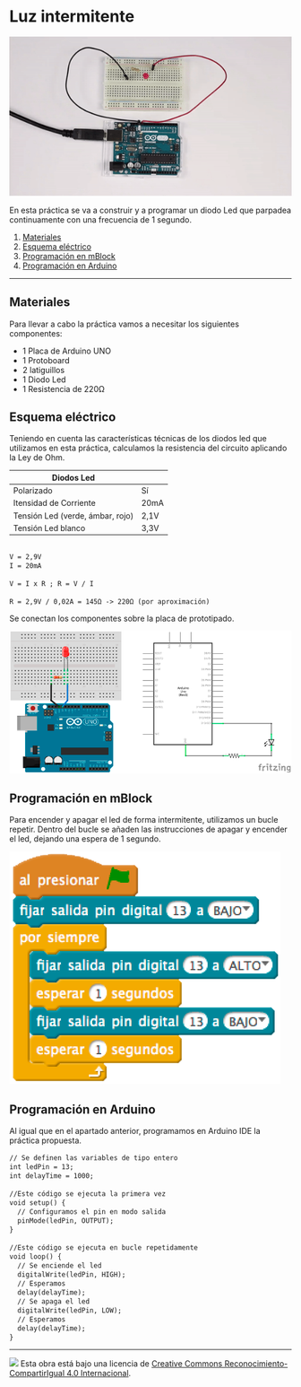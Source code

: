 # Luz intermitente

![Animación](practica.gif)

En esta práctica se va a construir y a programar un diodo Led que parpadea continuamente con una frecuencia de 1 segundo.

1.	[Materiales](#materiales)
2.	[Esquema eléctrico](#esquema-eléctrico)
3.	[Programación en mBlock](#programación-en-mblock)
4.	[Programación en Arduino](#programación-en-arduino)



---



## Materiales

Para llevar a cabo la práctica vamos a necesitar los siguientes componentes:
- 1 Placa de Arduino UNO
- 1 Protoboard
- 2 latiguillos
- 1 Diodo Led
- 1 Resistencia de 220Ω



## Esquema eléctrico

Teniendo en cuenta las características técnicas de los diodos led que utilizamos en esta práctica, calculamos la resistencia del circuito aplicando la Ley de Ohm.

| Diodos Led                       |        |
| -------------------------------- | ------ |
| Polarizado                       | Sí     |
| Itensidad de Corriente           | 20mA   |
| Tensión Led (verde, ámbar, rojo) | 2,1V   |
| Tensión Led blanco               | 3,3V   |


```

V = 2,9V
I = 20mA

V = I x R ; R = V / I

R = 2,9V / 0,02A = 145Ω -> 220Ω (por aproximación)

```

Se conectan los componentes sobre la placa de prototipado.

![Esquema eléctrico](fritzing.png)



## Programación en mBlock

Para encender y apagar el led de forma intermitente, utilizamos un bucle repetir. Dentro del bucle se añaden las instrucciones de apagar y encender el led, dejando una espera de 1 segundo.

![Programación en mBlock](mBlock.png)



## Programación en Arduino

Al igual que en el apartado anterior, programamos en Arduino IDE la práctica propuesta.

```
// Se definen las variables de tipo entero
int ledPin = 13;
int delayTime = 1000;

//Este código se ejecuta la primera vez
void setup() {
  // Configuramos el pin en modo salida
  pinMode(ledPin, OUTPUT);
}

//Este código se ejecuta en bucle repetidamente
void loop() {
  // Se enciende el led
  digitalWrite(ledPin, HIGH);
  // Esperamos 
  delay(delayTime);
  // Se apaga el led
  digitalWrite(ledPin, LOW);
  // Esperamos 
  delay(delayTime);
}
```



---



<img src="http://i.creativecommons.org/l/by-sa/4.0/88x31.png" /> Esta obra está bajo una licencia de [Creative Commons Reconocimiento-CompartirIgual 4.0 Internacional](https://creativecommons.org/licenses/by-sa/4.0/deed.es_ES).